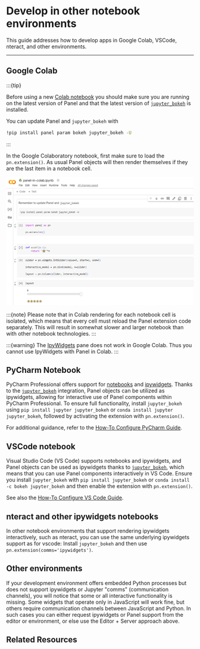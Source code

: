 # Develop in other notebook environments

This guide addresses how to develop apps in Google Colab, VSCode, nteract, and other environments.

---

## Google Colab

:::{tip}

Before using a new [Colab notebook](https://colab.google/) you should make sure you are running on the latest version of Panel and that the latest version of [`jupyter_bokeh`](https://github.com/bokeh/jupyter_bokeh) is installed.

You can update Panel and `jupyter_bokeh` with

```bash
!pip install panel param bokeh jupyter_bokeh -U
```

:::

In the Google Colaboratory notebook, first make sure to load the `pn.extension()`. As usual Panel objects will then render themselves if they are the last item in a notebook cell.

![Colab Panel Notebook](../../_static/images/colab-notebook.png)

:::{note}
Please note that in Colab rendering for each notebook cell is isolated, which means that every cell must reload the Panel extension code separately. This will result in somewhat slower and larger notebook than with other notebook technologies.
:::

:::{warning}
The [IpyWidgets](../../reference/panes/IpyWidget.ipynb) pane does not work in Google Colab. Thus you cannot use IpyWidgets with Panel in Colab.
:::

## PyCharm Notebook

PyCharm Professional offers support for [notebooks](https://www.jetbrains.com/help/pycharm/ipython-notebook-support.html) and [ipywidgets](https://www.jetbrains.com/help/pycharm/interactive-js-widgets.html). Thanks to the [`jupyter_bokeh`](https://github.com/bokeh/jupyter_bokeh) integration, Panel objects can be utilized as ipywidgets, allowing for interactive use of Panel components within PyCharm Professional. To ensure full functionality, install `jupyter_bokeh` using `pip install jupyter jupyter_bokeh` or `conda install jupyter jupyter_bokeh`, followed by activating the extension with `pn.extension()`.

For additional guidance, refer to the [How-To Configure PyCharm Guide](../editor/pycharm_configure.md).

## VSCode notebook

Visual Studio Code (VS Code) supports notebooks and ipywidgets, and Panel objects can be used as ipywidgets thanks to [`jupyter_bokeh`](https://github.com/bokeh/jupyter_bokeh), which means that you can use Panel components interactively in VS Code. Ensure you install `jupyter_bokeh` with `pip install jupyter_bokeh` or `conda install -c bokeh jupyter_bokeh` and then enable the extension with `pn.extension()`.

See also the [How-To Configure VS Code Guide](../editor/vscode_configure.md).

## nteract and other ipywidgets notebooks

In other notebook environments that support rendering ipywidgets interactively, such as nteract, you can use the same underlying ipywidgets support as for vscode: Install ``jupyter_bokeh`` and then use ``pn.extension(comms='ipywidgets')``.

## Other environments

If your development environment offers embedded Python processes but does not support ipywidgets or Jupyter "comms" (communication channels), you will notice that some or all interactive functionality is missing. Some widgets that operate only in JavaScript will work fine, but others require communication channels between JavaScript and Python. In such cases you can either request ipywidgets or Panel support from the editor or environment, or else use the Editor + Server approach above.

## Related Resources
